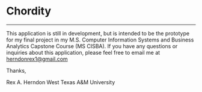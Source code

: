 # Chordity

---

This application is still in development, but is intended to be the prototype for my final project in my M.S. Computer Information Systems and Business Analytics Capstone Course (MS CISBA). If you have any questions or inquiries about this application, please feel free to email me at herndonrex1@gmail.com

Thanks,

Rex A. Herndon
West Texas A&M University